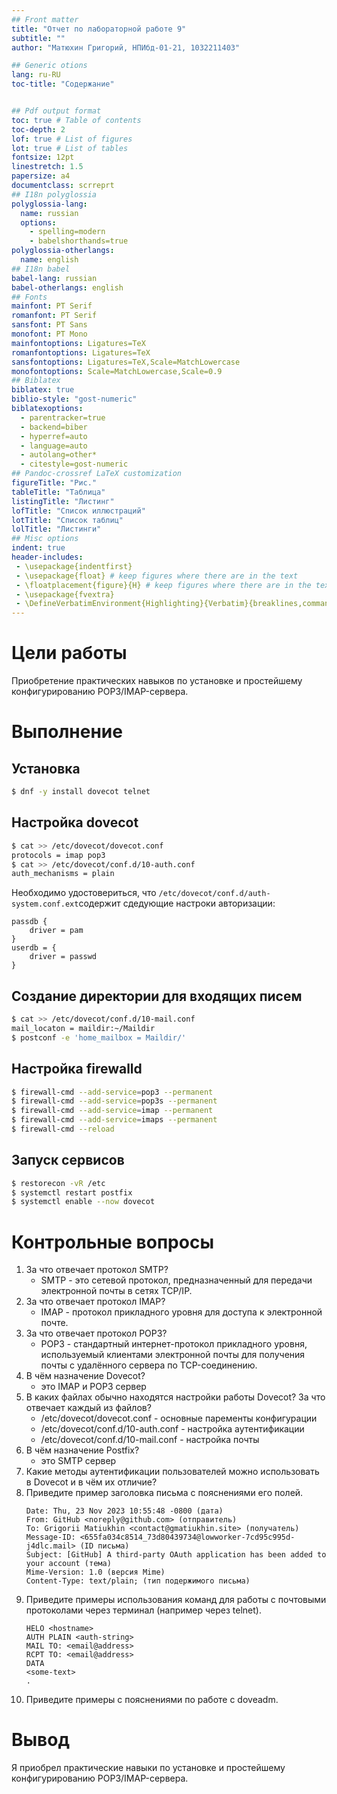 ```yaml
---
## Front matter
title: "Отчет по лабораторной работе 9"
subtitle: ""
author: "Матюхин Григорий, НПИбд-01-21, 1032211403"

## Generic otions
lang: ru-RU
toc-title: "Содержание"


## Pdf output format
toc: true # Table of contents
toc-depth: 2
lof: true # List of figures
lot: true # List of tables
fontsize: 12pt
linestretch: 1.5
papersize: a4
documentclass: scrreprt
## I18n polyglossia
polyglossia-lang:
  name: russian
  options:
	- spelling=modern
	- babelshorthands=true
polyglossia-otherlangs:
  name: english
## I18n babel
babel-lang: russian
babel-otherlangs: english
## Fonts
mainfont: PT Serif
romanfont: PT Serif
sansfont: PT Sans
monofont: PT Mono
mainfontoptions: Ligatures=TeX
romanfontoptions: Ligatures=TeX
sansfontoptions: Ligatures=TeX,Scale=MatchLowercase
monofontoptions: Scale=MatchLowercase,Scale=0.9
## Biblatex
biblatex: true
biblio-style: "gost-numeric"
biblatexoptions:
  - parentracker=true
  - backend=biber
  - hyperref=auto
  - language=auto
  - autolang=other*
  - citestyle=gost-numeric
## Pandoc-crossref LaTeX customization
figureTitle: "Рис."
tableTitle: "Таблица"
listingTitle: "Листинг"
lofTitle: "Список иллюстраций"
lotTitle: "Список таблиц"
lolTitle: "Листинги"
## Misc options
indent: true
header-includes:
 - \usepackage{indentfirst}
 - \usepackage{float} # keep figures where there are in the text
 - \floatplacement{figure}{H} # keep figures where there are in the text
 - \usepackage{fvextra}
 - \DefineVerbatimEnvironment{Highlighting}{Verbatim}{breaklines,commandchars=\\\{\}}
---
```


# Цели работы
Приобретение практических навыков по установке и простейшему конфигурированию POP3/IMAP-сервера.

# Выполнение

## Установка

```bash
$ dnf -y install dovecot telnet
```

## Настройка dovecot

```bash
$ cat >> /etc/dovecot/dovecot.conf
protocols = imap pop3
$ cat >> /etc/dovecot/conf.d/10-auth.conf
auth_mechanisms = plain
```

Необходимо удостовериться, что `/etc/dovecot/conf.d/auth-system.conf.ext`содержит сдедующие настроки авторизации:

```
passdb {
    driver = pam
}
userdb = {
    driver = passwd
}
```

## Создание директории для входящих писем

```bash
$ cat >> /etc/dovecot/conf.d/10-mail.conf
mail_locaton = maildir:~/Maildir
$ postconf -e 'home_mailbox = Maildir/'
```

## Настройка firewalld

```bash
$ firewall-cmd --add-service=pop3 --permanent
$ firewall-cmd --add-service=pop3s --permanent
$ firewall-cmd --add-service=imap --permanent
$ firewall-cmd --add-service=imaps --permanent
$ firewall-cmd --reload
```

## Запуск сервисов

```bash
$ restorecon -vR /etc
$ systemctl restart postfix
$ systemctl enable --now dovecot
```

# Контрольные вопросы
1. За что отвечает протокол SMTP?
    - SMTP - это сетевой протокол, предназначенный для передачи электронной почты в сетях TCP/IP.
2. За что отвечает протокол IMAP?
    - IMAP - протокол прикладного уровня для доступа к электронной почте.
3. За что отвечает протокол POP3?
    - POP3 - стандартный интернет-протокол прикладного уровня, используемый клиентами электронной почты для получения почты с удалённого сервера по TCP-соединению.
4. В чём назначение Dovecot?
    - это IMAP и POP3 сервер
5. В каких файлах обычно находятся настройки работы Dovecot? За что отвечает каждый из файлов?
    - /etc/dovecot/dovecot.conf - основные паременты конфигурации
    - /etc/dovecot/conf.d/10-auth.conf - настройка аутентификации
    - /etc/dovecot/conf.d/10-mail.conf - настройка почты
6. В чём назначение Postfix?
    - это SMTP сервер
7. Какие методы аутентификации пользователей можно использовать в Dovecot и в чём их отличие?
8. Приведите пример заголовка письма с пояснениями его полей.
    ```
    Date: Thu, 23 Nov 2023 10:55:48 -0800 (дата)
    From: GitHub <noreply@github.com> (отправитель)
    To: Grigorii Matiukhin <contact@gmatiukhin.site> (получатель)
    Message-ID: <655fa034c8514_73d80439734@lowworker-7cd95c995d-j4dlc.mail> (ID письма)
    Subject: [GitHub] A third-party OAuth application has been added to your account (тема)
    Mime-Version: 1.0 (версия Mime)
    Content-Type: text/plain; (тип подержимого письма)
    ```
9. Приведите примеры использования команд для работы с почтовыми протоколами через терминал (например через telnet).
    ```
    HELO <hostname>
    AUTH PLAIN <auth-string>
    MAIL TO: <email@address>
    RCPT TO: <email@address>
    DATA
    <some-text>
    .
    ```
10. Приведите примеры с пояснениями по работе с doveadm.

# Вывод
Я приобрел практические навыки по установке и простейшему конфигурированию POP3/IMAP-сервера.
